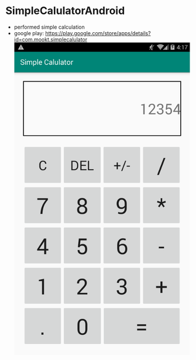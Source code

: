 # SimpleCalulatorAndroid
- performed simple calculation
- google play: https://play.google.com/store/apps/details?id=com.mookt.simplecalulator
![screenshot](SimpleCalculatorPics/Screenshot_2019-04-17-16-17-43.png)
